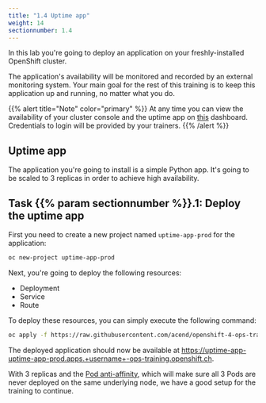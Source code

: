 ```yaml
---
title: "1.4 Uptime app"
weight: 14
sectionnumber: 1.4
---
```


In this lab you're going to deploy an application on your freshly-installed OpenShift cluster.

The application's availability will be monitored and recorded by an external monitoring system.
Your main goal for the rest of this training is to keep this application up and running, no matter what you do.

{{% alert title="Note" color="primary" %}}
At any time you can view the availability of your cluster console and the uptime app on [this](https://grafana-ops.training.acend.ch/d/7KmbRHXGz/ocp4monitoring?orgId=1&refresh=5s&var-userdropdown=+username+) dashboard. Credentials to login will be provided by your trainers.
{{% /alert %}}


## Uptime app

The application you're going to install is a simple Python app. It's going to be scaled to 3 replicas in order to achieve high availability.


## Task {{% param sectionnumber %}}.1: Deploy the uptime app

First you need to create a new project named `uptime-app-prod` for the application:

```bash
oc new-project uptime-app-prod
```

Next, you're going to deploy the following resources:

* Deployment
* Service
* Route

To deploy these resources, you can simply execute the following command:

```bash
oc apply -f https://raw.githubusercontent.com/acend/openshift-4-ops-training/main/content/en/docs/01/uptime-app.yaml -n uptime-app-prod
```

The deployed application should now be available at <https://uptime-app-uptime-app-prod.apps.+username+-ops-training.openshift.ch>.

With 3 replicas and the [Pod anti-affinity](https://docs.openshift.com/container-platform/latest/nodes/scheduling/nodes-scheduler-pod-affinity.html#nodes-scheduler-pod-affinity-example-antiaffinity_nodes-scheduler-pod-affinity), which will make sure all 3 Pods are never deployed on the same underlying node, we have a good setup for the training to continue.
